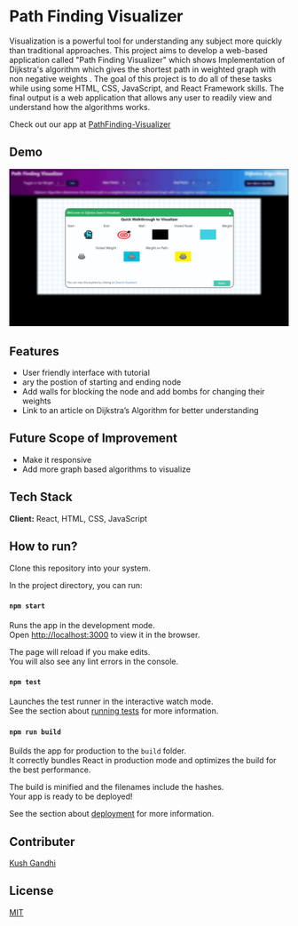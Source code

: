 
# Path Finding Visualizer

Visualization is a powerful tool for understanding any subject more quickly than traditional approaches. 
This project aims to develop a web-based application called "Path Finding Visualizer" which shows Implementation of Dijkstra's algorithm which gives the shortest path in weighted graph with non negative weights . 
The goal of this project is to do all of these tasks while using some HTML, CSS, JavaScript, and React Framework skills. The final output is a web application that allows any user to readily view and understand how the algorithms works. 

Check out our app at [PathFinding-Visualizer](https://velvety-marigold-e2320d.netlify.app/)

## Demo

![](https://github.com/MANAN14/Path-Finding-Visualiser/blob/main/PathFinder.gif)

## Features

 - User friendly interface with tutorial 
 - ary the postion of starting and ending node 
 - Add walls for blocking the node and add bombs for changing their weights 
 - Link to an article on Dijkstra’s Algorithm for better understanding

## Future Scope of Improvement

- Make it responsive
- Add more graph based algorithms to visualize

## Tech Stack

**Client:** React,  HTML, CSS, JavaScript

## How to run?

Clone this repository into your system. 

In the project directory, you can run:

#### `npm start`

Runs the app in the development mode.\
Open [http://localhost:3000](http://localhost:3000) to view it in the browser.

The page will reload if you make edits.\
You will also see any lint errors in the console.

#### `npm test`

Launches the test runner in the interactive watch mode.\
See the section about [running tests](https://facebook.github.io/create-react-app/docs/running-tests) for more information.

#### `npm run build`

Builds the app for production to the `build` folder.\
It correctly bundles React in production mode and optimizes the build for the best performance.

The build is minified and the filenames include the hashes.\
Your app is ready to be deployed!

See the section about [deployment](https://facebook.github.io/create-react-app/docs/deployment) for more information.

## Contributer

[Kush Gandhi](https://github.com/kushgandhi13)


## License

[MIT](https://choosealicense.com/licenses/mit/)

